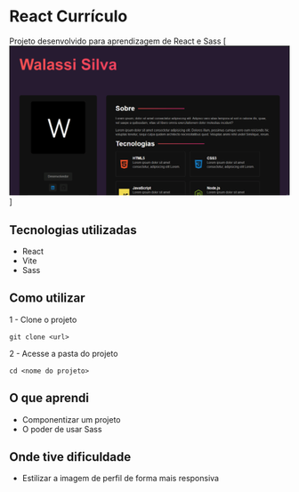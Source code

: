 # React Currículo

Projeto desenvolvido para aprendizagem de React e Sass
[<img src="./public/react-sass-gif.gif" alt="visão geral do projeto">]

## Tecnologias utilizadas
- React
- Vite
- Sass

## Como utilizar
1 - Clone o projeto
```
git clone <url>
``` 
2 - Acesse a pasta do projeto
```
cd <nome do projeto>
```
## O que aprendi
- Componentizar um projeto
- O poder de usar Sass

## Onde tive dificuldade
- Estilizar a imagem de perfil de forma mais responsiva
